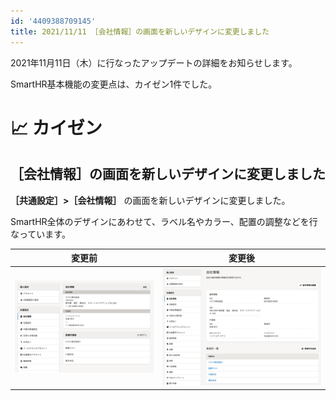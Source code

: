 ```yaml
---
id: '4409388709145'
title: 2021/11/11 ［会社情報］の画面を新しいデザインに変更しました
---
```

2021年11月11日（木）に行なったアップデートの詳細をお知らせします。

SmartHR基本機能の変更点は、カイゼン1件でした。

# 📈 カイゼン

## ［会社情報］の画面を新しいデザインに変更しました

 **［共通設定］>［会社情報］** の画面を新しいデザインに変更しました。

SmartHR全体のデザインにあわせて、ラベル名やカラー、配置の調整などを行なっています。

| 変更前 | 変更後 |
| --- | --- |
| ![](./136904241-5491aef0-25ff-4f94-80d8-46fcc5c01011.png) | ![](./136904234-abf713c8-880a-465e-8394-dbe0cc9e9e65.png) |
